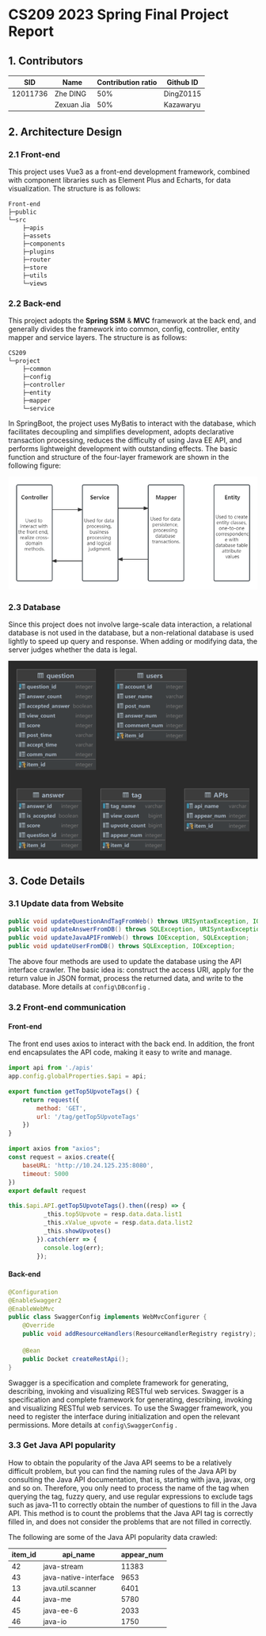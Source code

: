 # CS209 2023 Spring Final Project Report

## 1.	Contributors

| SID      | Name       | Contribution ratio | Github ID |
| -------- | ---------- | ------------------ | --------- |
| 12011736 | Zhe DING   | 50%                | DingZ0115 |
|          | Zexuan Jia | 50%                | Kazawaryu |



## 2.	Architecture Design

### 2.1	Front-end

This project uses Vue3 as a front-end development framework, combined with component libraries such as Element Plus and Echarts, for data visualization. The structure is as follows:

```
Front-end
├─public
└─src
    ├─apis
    ├─assets
    ├─components
    ├─plugins
    ├─router
    ├─store
    ├─utils
    └─views
```

### 2.2	Back-end

This project adopts the **Spring SSM** & **MVC** framework at the back end, and generally divides the framework into common, config, controller, entity mapper and service layers. The structure is as follows:

```
CS209
└─project
    ├─common
    ├─config
    ├─controller
    ├─entity
    ├─mapper
    └─service
```

In SpringBoot, the project uses MyBatis to interact with the database, which facilitates decoupling and simplifies development, adopts declarative transaction processing, reduces the difficulty of using Java EE API, and performs lightweight development with outstanding effects. The basic function and structure of the four-layer framework are shown in the following figure:

<img src="images\backendFramework.png" alt="backendFramework" style="zoom:67%;" />

### 2.3	Database

Since this project does not involve large-scale data interaction, a relational database is not used in the database, but a non-relational database is used lightly to speed up query and response. When adding or modifying data, the server judges whether the data is legal.

<img src="images\databaseFramework.png" alt="databaseFramework" style="zoom:50%;" />



## 3.	Code Details

### 3.1	Update data from Website

```java
public void updateQuestionAndTagFromWeb() throws URISyntaxException, IOException, SQLException;
public void updateAnswerFromDB() throws SQLException, URISyntaxException, IOException;
public void updateJavaAPIFromWeb() throws IOException, SQLException;
public void updateUserFromDB() throws SQLException, IOException;
```

The above four methods are used to update the database using the API interface crawler. The basic idea is: construct the access URI, apply for the return value in JSON format, process the returned data, and write to the database.  More details at `config\DBconfig` .

### 3.2	Front-end communication

#### Front-end

The front end uses axios to interact with the back end. In addition, the front end encapsulates the API code, making it easy to write and manage.

```js
import api from './apis'
app.config.globalProperties.$api = api;
```

```javascript
export function getTop5UpvoteTags() {
    return request({
        method: 'GET',
        url: '/tag/getTop5UpvoteTags'
    })
}
```

```javascript
import axios from "axios";
const request = axios.create({
    baseURL: 'http://10.24.125.235:8080',
    timeout: 5000
})
export default request
```

```javascript
this.$api.API.getTop5UpvoteTags().then((resp) => {
          _this.top5Upvote = resp.data.data.list1
          _this.xValue_upvote = resp.data.data.list2
          _this.showUpvotes()
        }).catch(err => {
          console.log(err);
        });
```

#### Back-end

```java
@Configuration
@EnableSwagger2
@EnableWebMvc
public class SwaggerConfig implements WebMvcConfigurer {
    @Override
    public void addResourceHandlers(ResourceHandlerRegistry registry);

    @Bean
    public Docket createRestApi();
}
```

Swagger is a specification and complete framework for generating, describing, invoking and visualizing RESTful web services. Swagger is a specification and complete framework for generating, describing, invoking and visualizing RESTful web services. To use the Swagger framework, you need to register the interface during initialization and open the relevant permissions. More details at `config\SwaggerConfig` .

### 3.3	Get Java API popularity

How to obtain the popularity of the Java API seems to be a relatively difficult problem, but you can find the naming rules of the Java API by consulting the Java API documentation, that is, starting with java, javax, org and so on. Therefore, you only need to process the name of the tag when querying the tag, fuzzy query, and use regular expressions to exclude tags such as java-11 to correctly obtain the number of questions to fill in the Java API. This method is to count the problems that the Java API tag is correctly filled in, and does not consider the problems that are not filled in correctly.

The following are some of the Java API popularity data crawled:

| item_id | api_name              | appear_num |
| ------- | --------------------- | ---------- |
| 42      | java-stream           | 11383      |
| 43      | java-native-interface | 9653       |
| 13      | java.util.scanner     | 6401       |
| 44      | java-me               | 5780       |
| 45      | java-ee-6             | 2033       |
| 46      | java-io               | 1750       |


